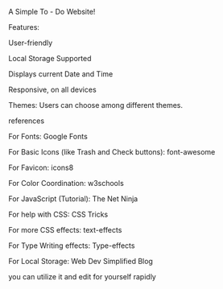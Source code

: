 A Simple To - Do Website!


Features:

User-friendly

Local Storage Supported

Displays current Date and Time

Responsive, on all devices

Themes: Users can choose among different themes.



references

For Fonts: Google Fonts

For Basic Icons (like Trash and Check buttons): font-awesome

For Favicon: icons8

For Color Coordination: w3schools

For JavaScript (Tutorial): The Net Ninja

For help with CSS: CSS Tricks

For more CSS effects: text-effects

For Type Writing effects: Type-effects

For Local Storage: Web Dev Simplified Blog

you can utilize it and edit for yourself rapidly

